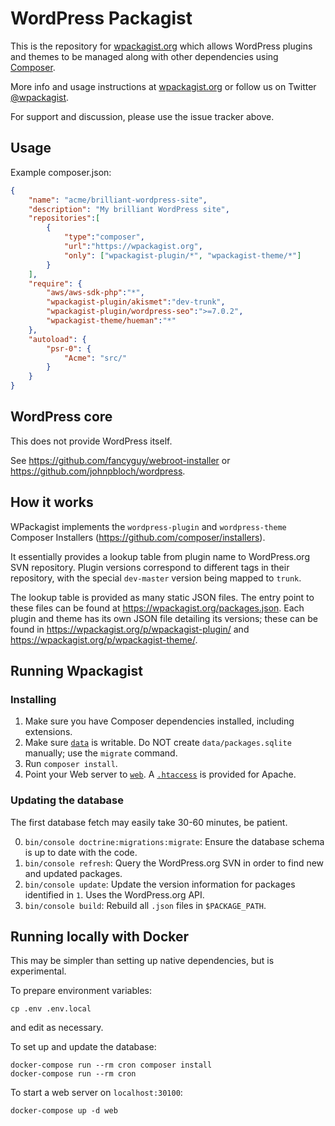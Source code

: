 WordPress Packagist
===

This is the repository for [wpackagist.org](https://wpackagist.org) which allows WordPress plugins and themes to be
managed along with other dependencies using [Composer](https://getcomposer.org).

More info and usage instructions at [wpackagist.org](https://wpackagist.org) or follow us on
Twitter [@wpackagist](https://twitter.com/wpackagist).

For support and discussion, please use the issue tracker above.

## Usage

Example composer.json:

```json
{
    "name": "acme/brilliant-wordpress-site",
    "description": "My brilliant WordPress site",
    "repositories":[
        {
            "type":"composer",
            "url":"https://wpackagist.org",
            "only": ["wpackagist-plugin/*", "wpackagist-theme/*"]
        }
    ],
    "require": {
        "aws/aws-sdk-php":"*",
        "wpackagist-plugin/akismet":"dev-trunk",
        "wpackagist-plugin/wordpress-seo":">=7.0.2",
        "wpackagist-theme/hueman":"*"
    },
    "autoload": {
        "psr-0": {
            "Acme": "src/"
        }
    }
}
```

## WordPress core

This does not provide WordPress itself.

See https://github.com/fancyguy/webroot-installer or https://github.com/johnpbloch/wordpress.

## How it works

WPackagist implements the `wordpress-plugin` and `wordpress-theme` Composer Installers (https://github.com/composer/installers).

It essentially provides a lookup table from plugin name to WordPress.org SVN repository. Plugin versions correspond to different tags in their repository, with the special `dev-master` version being mapped to `trunk`.

The lookup table is provided as many static JSON files. The entry point to these files can be found at https://wpackagist.org/packages.json. Each plugin and theme has its own JSON file detailing its versions; these can be found in https://wpackagist.org/p/wpackagist-plugin/ and https://wpackagist.org/p/wpackagist-theme/.

## Running Wpackagist

### Installing

1. Make sure you have Composer dependencies installed, including extensions.
2. Make sure [`data`](data/) is writable. Do NOT create `data/packages.sqlite` manually; use the `migrate` command.
3. Run `composer install`.
4. Point your Web server to [`web`](web/). A [`.htaccess`](web/.htaccess) is provided for Apache.

### Updating the database

The first database fetch may easily take 30-60 minutes, be patient.

0. `bin/console doctrine:migrations:migrate`: Ensure the database schema is up to date with the code.
1. `bin/console refresh`: Query the WordPress.org SVN in order to find new and updated packages.
2. `bin/console update`: Update the version information for packages identified in `1`. Uses the WordPress.org API.
3. `bin/console build`: Rebuild all `.json` files in `$PACKAGE_PATH`.

## Running locally with Docker

This may be simpler than setting up native dependencies, but is
experimental.

To prepare environment variables:

    cp .env .env.local

and edit as necessary.

To set up and update the database:

    docker-compose run --rm cron composer install
    docker-compose run --rm cron

To start a web server on `localhost:30100`:

    docker-compose up -d web
